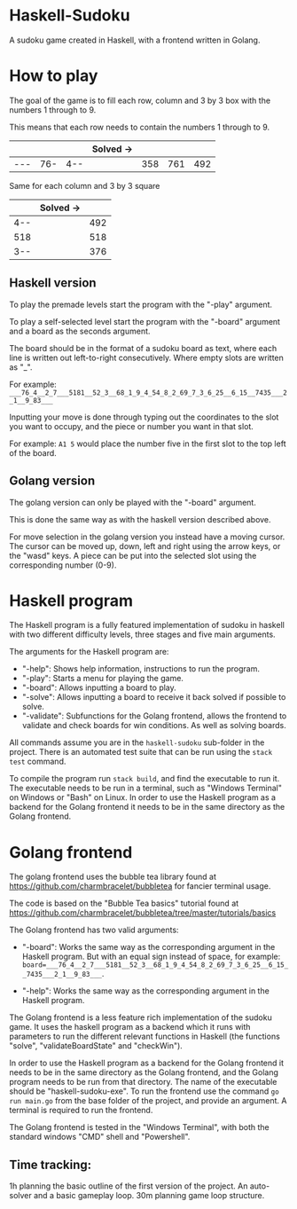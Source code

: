 # Haskell-Sudoku

A sudoku game created in Haskell, with a frontend written in Golang.

# How to play

The goal of the game is to fill each row, column and 3 by 3 box with the numbers 1 through to 9.

This means that each row needs to contain the numbers 1 through to 9.

||||  Solved ->  ||||
| - | - | - | - | - | - | - |
|---|76-|4--||358|761|492|

Same for each column and 3 by 3 square

||  Solved ->  ||
| - | - | - |
|4--||492|
|518||518|
|3--||376|

## Haskell version
To play the premade levels start the program with the "-play" argument.

To play a self-selected level start the program with the "-board" argument and a board as the seconds argument.

The board should be in the format of a sudoku board as text, where each line is written out left-to-right consecutively. Where empty slots are written as "_".

For example: `___76_4__2_7___5181__52_3__68_1_9_4_54_8_2_69_7_3_6_25__6_15__7435___2_1__9_83___`

Inputting your move is done through typing out the coordinates to the slot you want to occupy,
and the piece or number you want in that slot.

For example: `A1 5` would place the number five in the first slot to the top left of the board.

## Golang version
The golang version can only be played with the "-board" argument. 

This is done the same way as with the haskell version described above.

For move selection in the golang version you instead have a moving cursor.
The cursor can be moved up, down, left and right using the arrow keys, or the "wasd" keys.
A piece can be put into the selected slot using the corresponding number (0-9).

# Haskell program
The Haskell program is a fully featured implementation of sudoku in haskell with two different difficulty levels, three stages and five main arguments.

The arguments for the Haskell program are:

- "-help": Shows help information, instructions to run the program.
- "-play": Starts a menu for playing the game.
- "-board": Allows inputting a board to play.
- "-solve": Allows inputting a board to receive it back solved if possible to solve.
- "-validate": Subfunctions for the Golang frontend, allows the frontend to validate and check boards for win conditions. As well as solving boards.

All commands assume you are in the `haskell-sudoku` sub-folder in the project.
There is an automated test suite that can be run using the `stack test` command.

To compile the program run `stack build`, and find the executable to run it.
The executable needs to be run in a terminal, such as "Windows Terminal" on Windows or "Bash" on Linux.
In order to use the Haskell program as a backend for the Golang frontend it needs to be in the same directory as the Golang frontend.

# Golang frontend

The golang frontend uses the bubble tea library found at https://github.com/charmbracelet/bubbletea for fancier terminal usage.

The code is based on the "Bubble Tea basics" tutorial found at https://github.com/charmbracelet/bubbletea/tree/master/tutorials/basics

The Golang frontend has two valid arguments:

- "-board": Works the same way as the corresponding argument in the Haskell program. But with an equal sign instead of space, for example: `board=___76_4__2_7___5181__52_3__68_1_9_4_54_8_2_69_7_3_6_25__6_15__7435___2_1__9_83___`.

- "-help": Works the same way as the corresponding argument in the Haskell program.

The Golang frontend is a less feature rich implementation of the sudoku game. It uses the haskell program as a backend which it runs with parameters to run the different relevant functions in Haskell (the functions "solve", "validateBoardState" and "checkWin").

In order to use the Haskell program as a backend for the Golang frontend it needs to be in the same directory as the Golang frontend, and the Golang program needs to be run from that directory. The name of the executable should be "haskell-sudoku-exe". To run the frontend use the command `go run main.go` from the base folder of the project, and provide an argument. A terminal is required to run the frontend.

The Golang frontend is tested in the "Windows Terminal", with both the standard windows "CMD" shell and "Powershell".

## Time tracking:
1h planning the basic outline of the first version of the project. An auto-solver and a basic gameplay loop.
30m planning game loop structure.